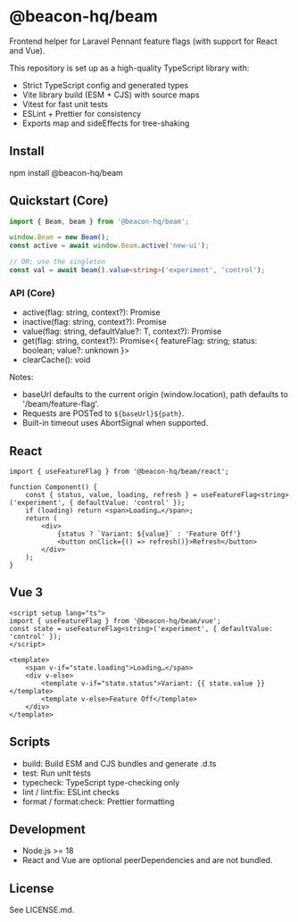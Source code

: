 # @beacon-hq/beam

Frontend helper for Laravel Pennant feature flags (with support for React and Vue).

This repository is set up as a high-quality TypeScript library with:

- Strict TypeScript config and generated types
- Vite library build (ESM + CJS) with source maps
- Vitest for fast unit tests
- ESLint + Prettier for consistency
- Exports map and sideEffects for tree-shaking

## Install

npm install @beacon-hq/beam

## Quickstart (Core)

```ts
import { Beam, beam } from '@beacon-hq/beam';

window.Beam = new Beam();
const active = await window.Beam.active('new-ui');

// OR: use the singleton
const val = await beam().value<string>('experiment', 'control');
```

### API (Core)

- active(flag: string, context?): Promise<boolean>
- inactive(flag: string, context?): Promise<boolean>
- value<T>(flag: string, defaultValue?: T, context?): Promise<T>
- get(flag: string, context?): Promise<{ featureFlag: string; status: boolean; value?: unknown }>
- clearCache(): void

Notes:

- baseUrl defaults to the current origin (window.location), path defaults to '/beam/feature-flag'.
- Requests are POSTed to `${baseUrl}${path}`.
- Built-in timeout uses AbortSignal when supported.

## React

```tsx
import { useFeatureFlag } from '@beacon-hq/beam/react';

function Component() {
    const { status, value, loading, refresh } = useFeatureFlag<string>('experiment', { defaultValue: 'control' });
    if (loading) return <span>Loading…</span>;
    return (
        <div>
            {status ? `Variant: ${value}` : 'Feature Off'}
            <button onClick={() => refresh()}>Refresh</button>
        </div>
    );
}
```

## Vue 3

```vue
<script setup lang="ts">
import { useFeatureFlag } from '@beacon-hq/beam/vue';
const state = useFeatureFlag<string>('experiment', { defaultValue: 'control' });
</script>

<template>
    <span v-if="state.loading">Loading…</span>
    <div v-else>
        <template v-if="state.status">Variant: {{ state.value }}</template>
        <template v-else>Feature Off</template>
    </div>
</template>
```

## Scripts

- build: Build ESM and CJS bundles and generate .d.ts
- test: Run unit tests
- typecheck: TypeScript type-checking only
- lint / lint:fix: ESLint checks
- format / format:check: Prettier formatting

## Development

- Node.js >= 18
- React and Vue are optional peerDependencies and are not bundled.

## License

See LICENSE.md.
